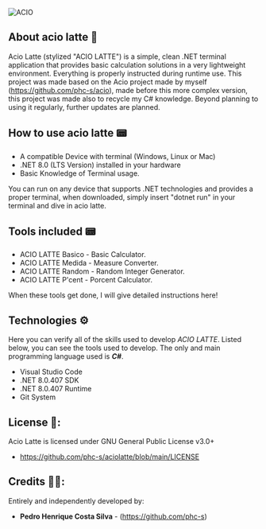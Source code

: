 ![ACIO](https://github.com/user-attachments/assets/31a2723b-28ce-44af-bc2b-f4ee9fe40b4d)

## About acio latte 🥛

Acio Latte (stylized "ACIO LATTE") is a simple, clean .NET terminal application that provides basic calculation solutions in a very lightweight environment. Everything is properly instructed during runtime use. This project was made based on the Acio project made by myself (https://github.com/phc-s/acio), made before this more complex version, this project was made also to recycle my C# knowledge. Beyond planning to using it regularly, further updates are planned. 

## How to use acio latte 📟

+ A compatible Device with terminal (Windows, Linux or Mac)
+ .NET 8.0 (LTS Version) installed in your hardware
+ Basic Knowledge of Terminal usage. 

You can run on any device that supports .NET technologies and provides a proper terminal, when downloaded, simply insert "dotnet run" in your terminal and dive in acio latte.

## Tools included 📟

+ ACIO LATTE Basico - Basic Calculator.
+ ACIO LATTE Medida - Measure Converter.
+ ACIO LATTE Random - Random Integer Generator.
+ ACIO LATTE P'cent - Porcent Calculator.

When these tools get done, I will give detailed instructions here!

## Technologies ⚙️

Here you can verify all of the skills used to develop *ACIO LATTE*. Listed below, you can see the tools used to develop. The only and main programming language used is **_C#_**.

+ Visual Studio Code
+ .NET 8.0.407 SDK
+ .NET 8.0.407 Runtime
+ Git System

## License 📕:

Acio Latte is licensed under GNU General Public License v3.0+

+ https://github.com/phc-s/aciolatte/blob/main/LICENSE

## Credits 👨‍💻:

Entirely and independently developed by:

+ **Pedro Henrique Costa Silva** - (https://github.com/phc-s)
